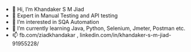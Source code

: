 - 👋 Hi, I’m Khandaker S M Jiad
- 👋 Expert in Manual Testing and API testing
- 👀 I’m interested in SQA Automation
- 🌱 I’m currently learning Java, Python, Selenium, Jmeter, Postman etc.
- 📫 fb.com/ziadkhandakar , linkedin.com/in/khandaker-s-m-jiad-91955228/

<!---
ziadkhandakar/ziadkhandakar is a ✨ special ✨ repository because its `README.md` (this file) appears on your GitHub profile.
You can click the Preview link to take a look at your changes.
--->
